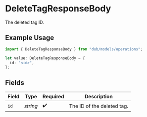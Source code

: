 # DeleteTagResponseBody

The deleted tag ID.

## Example Usage

```typescript
import { DeleteTagResponseBody } from "dub/models/operations";

let value: DeleteTagResponseBody = {
  id: "<id>",
};
```

## Fields

| Field                      | Type                       | Required                   | Description                |
| -------------------------- | -------------------------- | -------------------------- | -------------------------- |
| `id`                       | *string*                   | :heavy_check_mark:         | The ID of the deleted tag. |
